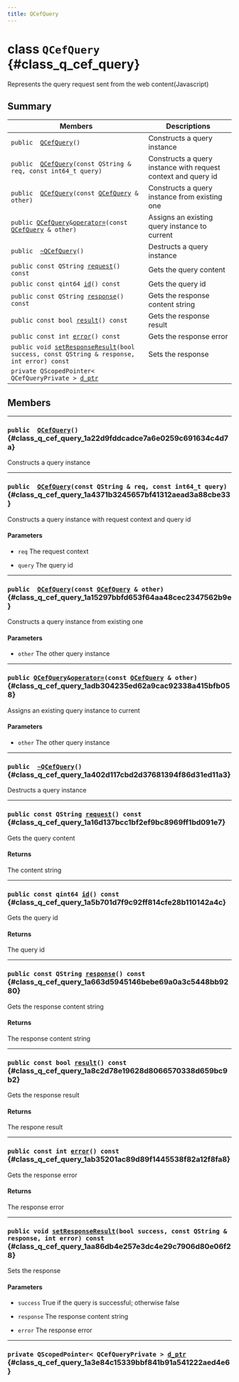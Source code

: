 ```yaml
---
title: QCefQuery
---
```


# class `QCefQuery` {#class_q_cef_query}

Represents the query request sent from the web content(Javascript)

## Summary

 Members                        | Descriptions                                
--------------------------------|---------------------------------------------
`public  `[`QCefQuery`](#class_q_cef_query_1a22d9fddcadce7a6e0259c691634c4d7a)`()`                  | Constructs a query instance
`public  `[`QCefQuery`](#class_q_cef_query_1a4371b3245657bf41312aead3a88cbe33)`(const QString & req, const int64_t query)`                  | Constructs a query instance with request context and query id
`public  `[`QCefQuery`](#class_q_cef_query_1a15297bbfd653f64aa48cec2347562b9e)`(const `[`QCefQuery`](#class_q_cef_query)` & other)`                  | Constructs a query instance from existing one
`public `[`QCefQuery`](#class_q_cef_query)` & `[`operator=`](#class_q_cef_query_1adb304235ed62a9cac92338a415bfb058)`(const `[`QCefQuery`](#class_q_cef_query)` & other)`                  | Assigns an existing query instance to current
`public  `[`~QCefQuery`](#class_q_cef_query_1a402d117cbd2d37681394f86d31ed11a3)`()`                  | Destructs a query instance
`public const QString `[`request`](#class_q_cef_query_1a16d137bcc1bf2ef9bc8969ff1bd091e7)`() const`                  | Gets the query content
`public const qint64 `[`id`](#class_q_cef_query_1a5b701d7f9c92ff814cfe28b110142a4c)`() const`                  | Gets the query id
`public const QString `[`response`](#class_q_cef_query_1a663d5945146bebe69a0a3c5448bb9280)`() const`                  | Gets the response content string
`public const bool `[`result`](#class_q_cef_query_1a8c2d78e19628d8066570338d659bc9b2)`() const`                  | Gets the response result
`public const int `[`error`](#class_q_cef_query_1ab35201ac89d89f1445538f82a12f8fa8)`() const`                  | Gets the response error
`public void `[`setResponseResult`](#class_q_cef_query_1aa86db4e257e3dc4e29c7906d80e06f28)`(bool success, const QString & response, int error) const`                  | Sets the response
`private QScopedPointer< QCefQueryPrivate > `[`d_ptr`](#class_q_cef_query_1a3e84c15339bbf841b91a541222aed4e6)                  | 

## Members

---
### `public  `[`QCefQuery`](#class_q_cef_query_1a22d9fddcadce7a6e0259c691634c4d7a)`()` {#class_q_cef_query_1a22d9fddcadce7a6e0259c691634c4d7a}

Constructs a query instance

---
### `public  `[`QCefQuery`](#class_q_cef_query_1a4371b3245657bf41312aead3a88cbe33)`(const QString & req, const int64_t query)` {#class_q_cef_query_1a4371b3245657bf41312aead3a88cbe33}

Constructs a query instance with request context and query id

#### Parameters
* `req` The request context

* `query` The query id

---
### `public  `[`QCefQuery`](#class_q_cef_query_1a15297bbfd653f64aa48cec2347562b9e)`(const `[`QCefQuery`](#class_q_cef_query)` & other)` {#class_q_cef_query_1a15297bbfd653f64aa48cec2347562b9e}

Constructs a query instance from existing one

#### Parameters
* `other` The other query instance

---
### `public `[`QCefQuery`](#class_q_cef_query)` & `[`operator=`](#class_q_cef_query_1adb304235ed62a9cac92338a415bfb058)`(const `[`QCefQuery`](#class_q_cef_query)` & other)` {#class_q_cef_query_1adb304235ed62a9cac92338a415bfb058}

Assigns an existing query instance to current

#### Parameters
* `other` The other query instance

---
### `public  `[`~QCefQuery`](#class_q_cef_query_1a402d117cbd2d37681394f86d31ed11a3)`()` {#class_q_cef_query_1a402d117cbd2d37681394f86d31ed11a3}

Destructs a query instance

---
### `public const QString `[`request`](#class_q_cef_query_1a16d137bcc1bf2ef9bc8969ff1bd091e7)`() const` {#class_q_cef_query_1a16d137bcc1bf2ef9bc8969ff1bd091e7}

Gets the query content

#### Returns
The content string

---
### `public const qint64 `[`id`](#class_q_cef_query_1a5b701d7f9c92ff814cfe28b110142a4c)`() const` {#class_q_cef_query_1a5b701d7f9c92ff814cfe28b110142a4c}

Gets the query id

#### Returns
The query id

---
### `public const QString `[`response`](#class_q_cef_query_1a663d5945146bebe69a0a3c5448bb9280)`() const` {#class_q_cef_query_1a663d5945146bebe69a0a3c5448bb9280}

Gets the response content string

#### Returns
The response content string

---
### `public const bool `[`result`](#class_q_cef_query_1a8c2d78e19628d8066570338d659bc9b2)`() const` {#class_q_cef_query_1a8c2d78e19628d8066570338d659bc9b2}

Gets the response result

#### Returns
The respone result

---
### `public const int `[`error`](#class_q_cef_query_1ab35201ac89d89f1445538f82a12f8fa8)`() const` {#class_q_cef_query_1ab35201ac89d89f1445538f82a12f8fa8}

Gets the response error

#### Returns
The response error

---
### `public void `[`setResponseResult`](#class_q_cef_query_1aa86db4e257e3dc4e29c7906d80e06f28)`(bool success, const QString & response, int error) const` {#class_q_cef_query_1aa86db4e257e3dc4e29c7906d80e06f28}

Sets the response

#### Parameters
* `success` True if the query is successful; otherwise false

* `response` The response content string

* `error` The response error

---
### `private QScopedPointer< QCefQueryPrivate > `[`d_ptr`](#class_q_cef_query_1a3e84c15339bbf841b91a541222aed4e6) {#class_q_cef_query_1a3e84c15339bbf841b91a541222aed4e6}

